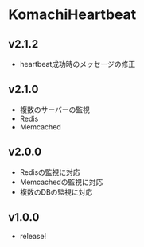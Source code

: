 # KomachiHeartbeat

## v2.1.2
- heartbeat成功時のメッセージの修正

## v2.1.0
- 複数のサーバーの監視
 - Redis
 - Memcached

## v2.0.0
- Redisの監視に対応
- Memcachedの監視に対応
- 複数のDBの監視に対応

## v1.0.0
- release!
